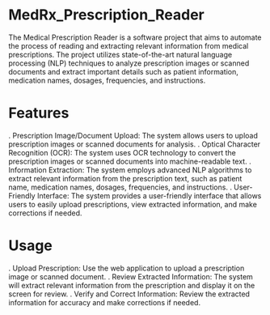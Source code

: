 # MedRx_Prescription_Reader
The Medical Prescription Reader is a software project that aims to automate the process of reading and extracting relevant information from medical prescriptions. The project utilizes state-of-the-art natural language processing (NLP) techniques to analyze prescription images or scanned documents and extract important details such as patient information, medication names, dosages, frequencies, and instructions.

# Features
 . Prescription Image/Document Upload: The system allows users to upload prescription images or scanned documents for analysis.
 . Optical Character Recognition (OCR): The system uses OCR technology to convert the prescription images or scanned documents into machine-readable text.
 . Information Extraction: The system employs advanced NLP algorithms to extract relevant information from the prescription text, such as patient name, medication names, dosages, frequencies, and instructions.
 . User-Friendly Interface: The system provides a user-friendly interface that allows users to easily upload prescriptions, view extracted information, and make corrections if needed.
 # Usage
 . Upload Prescription: Use the web application to upload a prescription image or scanned document.
 . Review Extracted Information: The system will extract relevant information from the prescription and display it on the screen for review.
 . Verify and Correct Information: Review the extracted information for accuracy and make corrections if needed.

